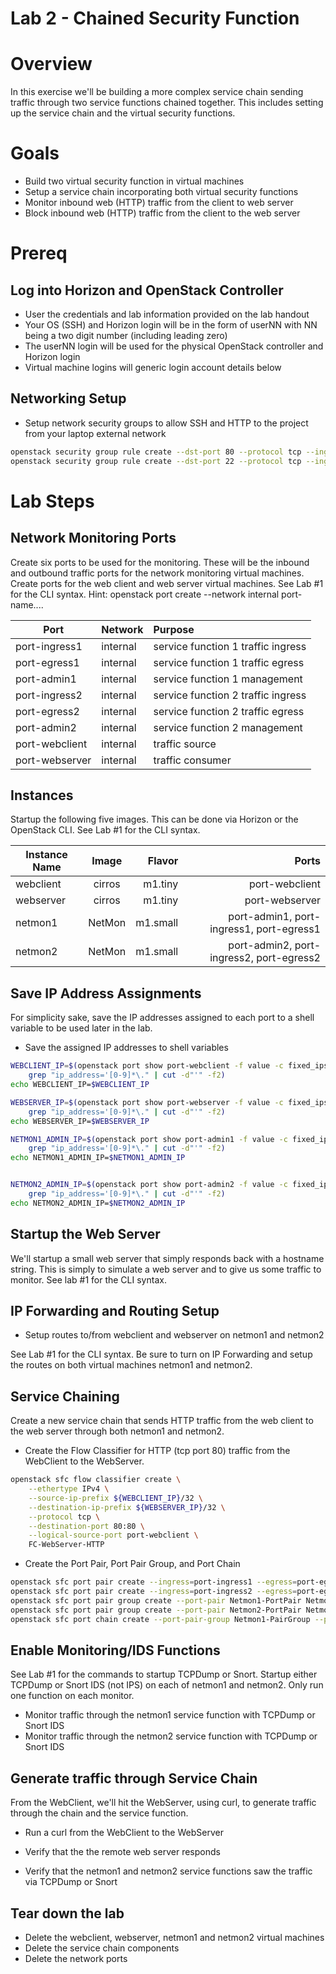 
# Lab 2 - Chained Security Function

# Overview

In this exercise we'll be building a more complex service chain sending traffic through two service functions chained together. This includes setting up the service chain and the virtual security functions. 


# Goals

  * Build two virtual security function in virtual machines
  * Setup a service chain incorporating both virtual security functions
  * Monitor inbound web (HTTP) traffic from the client to web server
  * Block inbound web (HTTP) traffic from the client to the web server

# Prereq

## Log into Horizon and OpenStack Controller
  * User the credentials and lab information provided on the lab handout
  * Your OS (SSH) and Horizon login will be in the form of userNN with NN being a two digit number (including leading zero)
  * The userNN login will be used for the physical OpenStack controller and Horizon login
  * Virtual machine logins will generic login account details below

## Networking Setup
  * Setup network security groups to allow SSH and HTTP to the project from your laptop external network
```bash
openstack security group rule create --dst-port 80 --protocol tcp --ingress default
openstack security group rule create --dst-port 22 --protocol tcp --ingress default
```

# Lab Steps
## Network Monitoring Ports

Create six ports to be used for the monitoring. These will be the inbound and outbound traffic ports for the network monitoring virtual machines. Create ports for the web client and web server virtual machines. See Lab #1 for the CLI syntax. Hint: openstack port create --network internal port-name....

| Port              | Network       | Purpose                             |
| ------------------|:--------------|:------------------------------------|
| port-ingress1     | internal      | service function 1 traffic ingress  |
| port-egress1      | internal      | service function 1 traffic egress   |
| port-admin1       | internal      | service function 1 management       |
| port-ingress2     | internal      | service function 2 traffic ingress  |
| port-egress2      | internal      | service function 2 traffic egress   |
| port-admin2       | internal      | service function 2 management       |
| port-webclient    | internal      | traffic source                      |
| port-webserver    | internal      | traffic consumer                    |




## Instances

Startup the following five images. This can be done via Horizon or the OpenStack CLI. See Lab #1 for the CLI syntax.

| Instance Name | Image         | Flavor  | Ports                                        | 
| ------------- |:-------------:| -------:|---------------------------------------------:|
| webclient     | cirros        | m1.tiny | port-webclient                               |
| webserver     | cirros        | m1.tiny | port-webserver                               |
| netmon1       | NetMon        | m1.small| port-admin1, port-ingress1, port-egress1     |
| netmon2       | NetMon        | m1.small| port-admin2, port-ingress2, port-egress2     |

## Save IP Address Assignments

For simplicity sake, save the IP addresses assigned to each port to a shell variable to be used later in the lab.

* Save the assigned IP addresses to shell variables
```bash
WEBCLIENT_IP=$(openstack port show port-webclient -f value -c fixed_ips | \
	grep "ip_address='[0-9]*\." | cut -d"'" -f2)
echo WEBCLIENT_IP=$WEBCLIENT_IP

WEBSERVER_IP=$(openstack port show port-webserver -f value -c fixed_ips | \
	grep "ip_address='[0-9]*\." | cut -d"'" -f2)
echo WEBSERVER_IP=$WEBSERVER_IP

NETMON1_ADMIN_IP=$(openstack port show port-admin1 -f value -c fixed_ips | \
	grep "ip_address='[0-9]*\." | cut -d"'" -f2)
echo NETMON1_ADMIN_IP=$NETMON1_ADMIN_IP


NETMON2_ADMIN_IP=$(openstack port show port-admin2 -f value -c fixed_ips | \
	grep "ip_address='[0-9]*\." | cut -d"'" -f2)
echo NETMON2_ADMIN_IP=$NETMON2_ADMIN_IP
```

## Startup the Web Server

We'll startup a small web server that simply responds back with a hostname string. This is simply to simulate a web server and to give us some traffic to monitor. See lab #1 for the CLI syntax.

## IP Forwarding and Routing Setup

* Setup routes to/from webclient and webserver on netmon1 and netmon2

See Lab #1 for the CLI syntax. Be sure to turn on IP Forwarding and setup the routes on both virtual machines netmon1 and netmon2.

## Service Chaining

Create a new service chain that sends HTTP traffic from the web client to the web server through both netmon1 and netmon2.

* Create the Flow Classifier for HTTP (tcp port 80) traffic from the WebClient to the WebServer.
```bash
openstack sfc flow classifier create \
    --ethertype IPv4 \
    --source-ip-prefix ${WEBCLIENT_IP}/32 \
    --destination-ip-prefix ${WEBSERVER_IP}/32 \
    --protocol tcp \
    --destination-port 80:80 \
    --logical-source-port port-webclient \
    FC-WebServer-HTTP
```

* Create the Port Pair, Port Pair Group, and Port Chain
```bash
openstack sfc port pair create --ingress=port-ingress1 --egress=port-egress1 Netmon1-PortPair
openstack sfc port pair create --ingress=port-ingress2 --egress=port-egress2 Netmon2-PortPair
openstack sfc port pair group create --port-pair Netmon1-PortPair Netmon1-PairGroup
openstack sfc port pair group create --port-pair Netmon2-PortPair Netmon2-PairGroup
openstack sfc port chain create --port-pair-group Netmon1-PairGroup --port-pair-group Netmon2-PairGroup --flow-classifier FC-WebServer-HTTP PC1
```

## Enable Monitoring/IDS Functions

See Lab #1 for the commands to startup TCPDump or Snort.  Startup either TCPDump or Snort IDS (not IPS) on each of netmon1 and netmon2. Only run one function on each monitor.

* Monitor traffic through the netmon1 service function with TCPDump or Snort IDS
* Monitor traffic through the netmon2 service function with TCPDump or Snort IDS

## Generate traffic through Service Chain

From the WebClient, we'll hit the WebServer, using curl, to generate traffic through the chain and the service function.

* Run a curl from the WebClient to the WebServer

* Verify that the the remote web server responds

* Verify that the netmon1 and netmon2 service functions saw the traffic via TCPDump or Snort

## Tear down the lab

* Delete the webclient, webserver, netmon1 and netmon2 virtual machines
* Delete the service chain components
* Delete the network ports
